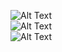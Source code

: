 ![Alt Text](https://media.giphy.com/media/Q94qHwIkZAbkN6cDJd/giphy.gif)</br>
![Alt Text](https://media.giphy.com/media/RIwazerEvvqXIJ7yfw/giphy.gif)</br>
![Alt Text](https://media.giphy.com/media/S8OGEjiHbC5x2ZR627/giphy.gif)

